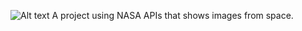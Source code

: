 ![Alt text](https://github.com/agw76638/nasa-api/tree/main/img/image.png?raw=true)
A project using NASA APIs that shows images from space.
